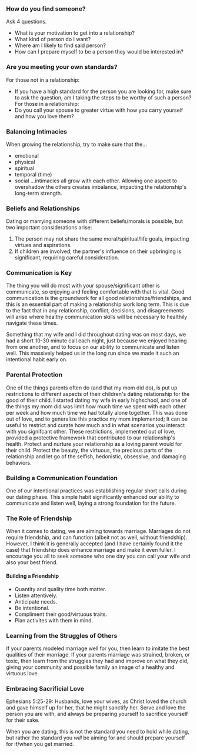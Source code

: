 ### How do you find someone?
Ask 4 questions.

- What is your motivation to get into a relationship?
- What kind of person do I want?
- Where am I likely to find said person?
- How can I prepare myself to be a person they would be interested in?

### Are you meeting your own standards?
For those not in a relationship:
- If you have a high standard for the person you are looking for, make sure to ask the question, am I taking the steps to be worthy of such a person?
For those in a relationship:
- Do you call your spouse to greater virtue with how you carry yourself and how you love them?

### Balancing Intimacies
When growing the relationship, try to make sure that the...
* emotional
* physical
* spiritual
* temporal (time)
* social 
...intimacies all grow with each other.
Allowing one aspect to overshadow the others creates imbalance, impacting the relationship's long-term strength.

### Beliefs and Relationships
Dating or marrying someone with different beliefs/morals is possible, but two important considerations arise:
1. The person may not share the same moral/spiritual/life goals, impacting virtues and aspirations.
2. If children are involved, the partner's influence on their upbringing is significant, requiring careful consideration.

### Communication is Key
The thing you will do most with your spouse/significant other is communicate, so enjoying and feeling comfortable with that is vital.
Good communication is the groundwork for all good relationships/friendships, and this is an essential part of making a relationship work long term.
This is due to the fact that in any relationship, conflict, decisions, and disagreements will arise where healthy communication skills will be necessary to healthily navigate these times. 

Something that my wife and I did throughout dating was on most days, we had a short 10-30 minute call each night, just because we enjoyed hearing from one another, and to focus on our ability to communicate and listen well.
This massively helped us in the long run since we made it such an intentional habit early on.

### Parental Protection
One of the things parents often do (and that my mom did do), is put up restrictions to different aspects of their children's dating relationship for the good of their child.
I started dating my wife in early highschool, and one of the things my mom did was limit how much time we spent with each other per week and how much time we had totally alone together.
This was done out of love, and to generalize this practice my mom implemented; It can be useful to restrict and curate how much and in what scenarios you interact with you signifcant other. 
These restrictions, implemented out of love, provided a protective framework that contributed to our relationship's health.
Protect and nurture your relationship as a loving parent would for their child.
Protect the beauty, the virtuous, the precious parts of the relationship and let go of the selfish, hedonistic, obsessive, and damaging behaviors.

### Building a Communication Foundation
One of our intentional practices was establishing regular short calls during our dating phase. This simple habit significantly enhanced our ability to communicate and listen well, laying a strong foundation for the future.

### The Role of Friendship
When it comes to dating, we are aiming towards marriage.
Marriages do not require friendship, and can function (albeit not as well, without friendship).
However, I think it is generally accepted (and I have certainly found it the case) that friendship does enhance marriage and make it even fuller. I encourage you all to seek someone who one day you can call your wife and also 
your best friend.

#### Building a Friendship
- Quantity and quality time both matter.
- Listen attentively.
- Anticipate needs.
- Be intentional.
- Compliment their good/virtuous traits.
- Plan activites with them in mind.

### Learning from the Struggles of Others
If your parents modeled marriage well for you, then learn to imitate the best qualities of their marriage.
If your parents marriage was strained, broken, or toxic, then learn from the struggles they had and improve on what they did, giving your community and possible family an image of a healthy and virtuous love.

### Embracing Sacrificial Love
Ephesians 5:25-29: Husbands, love your wives, as Christ loved the church and gave himself up for her, that he might sanctify her.
Serve and love the person you are with, and always be preparing yourself to sacrifice yourself for their sake.

When you are dating, this is not the standard you need to hold while dating, but rather the standard you *will* be aiming for and should prepare yourself for if/when you get married.